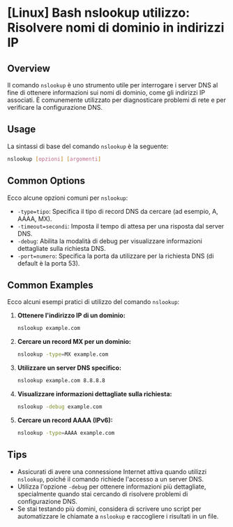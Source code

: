 # [Linux] Bash nslookup utilizzo: Risolvere nomi di dominio in indirizzi IP

## Overview
Il comando `nslookup` è uno strumento utile per interrogare i server DNS al fine di ottenere informazioni sui nomi di dominio, come gli indirizzi IP associati. È comunemente utilizzato per diagnosticare problemi di rete e per verificare la configurazione DNS.

## Usage
La sintassi di base del comando `nslookup` è la seguente:

```bash
nslookup [opzioni] [argomenti]
```

## Common Options
Ecco alcune opzioni comuni per `nslookup`:

- `-type=tipo`: Specifica il tipo di record DNS da cercare (ad esempio, A, AAAA, MX).
- `-timeout=secondi`: Imposta il tempo di attesa per una risposta dal server DNS.
- `-debug`: Abilita la modalità di debug per visualizzare informazioni dettagliate sulla richiesta DNS.
- `-port=numero`: Specifica la porta da utilizzare per la richiesta DNS (di default è la porta 53).

## Common Examples
Ecco alcuni esempi pratici di utilizzo del comando `nslookup`:

1. **Ottenere l'indirizzo IP di un dominio:**

   ```bash
   nslookup example.com
   ```

2. **Cercare un record MX per un dominio:**

   ```bash
   nslookup -type=MX example.com
   ```

3. **Utilizzare un server DNS specifico:**

   ```bash
   nslookup example.com 8.8.8.8
   ```

4. **Visualizzare informazioni dettagliate sulla richiesta:**

   ```bash
   nslookup -debug example.com
   ```

5. **Cercare un record AAAA (IPv6):**

   ```bash
   nslookup -type=AAAA example.com
   ```

## Tips
- Assicurati di avere una connessione Internet attiva quando utilizzi `nslookup`, poiché il comando richiede l'accesso a un server DNS.
- Utilizza l'opzione `-debug` per ottenere informazioni più dettagliate, specialmente quando stai cercando di risolvere problemi di configurazione DNS.
- Se stai testando più domini, considera di scrivere uno script per automatizzare le chiamate a `nslookup` e raccogliere i risultati in un file.